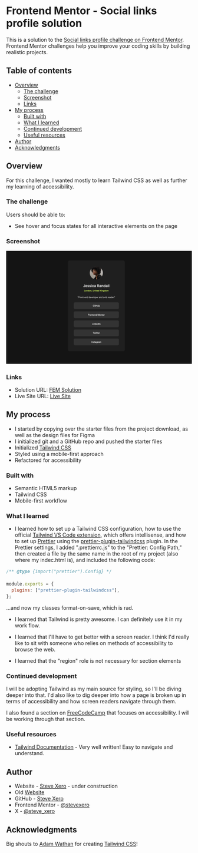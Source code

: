 # Frontend Mentor - Social links profile solution

This is a solution to the [Social links profile challenge on Frontend Mentor](https://www.frontendmentor.io/challenges/social-links-profile-UG32l9m6dQ). Frontend Mentor challenges help you improve your coding skills by building realistic projects.

## Table of contents

- [Overview](#overview)
  - [The challenge](#the-challenge)
  - [Screenshot](#screenshot)
  - [Links](#links)
- [My process](#my-process)
  - [Built with](#built-with)
  - [What I learned](#what-i-learned)
  - [Continued development](#continued-development)
  - [Useful resources](#useful-resources)
- [Author](#author)
- [Acknowledgments](#acknowledgments)

## Overview

For this challenge, I wanted mostly to learn Tailwind CSS as well as further my learning of accessibility.

### The challenge

Users should be able to:

- See hover and focus states for all interactive elements on the page

### Screenshot

![Social Links Profile Image](./assets/images/screenshot.png)

### Links

- Solution URL: [FEM Solution](https://your-solution-url.com)
- Live Site URL: [Live Site](https://sociallinksprofilefementor.netlify.app/)

## My process

- I started by copying over the starter files from the project download, as well as the design files for Figma
- I initialized git and a GitHub repo and pushed the starter files
- Initialized [Tailwind CSS](https://tailwindcss.com/)
- Styled using a mobile-first approach
- Refactored for accessibility

### Built with

- Semantic HTML5 markup
- Tailwind CSS
- Mobile-first workflow

### What I learned

- I learned how to set up a Tailwind CSS configuration, how to use the official [Tailwind VS Code extension](https://marketplace.visualstudio.com/items?itemName=bradlc.vscode-tailwindcss), which offers intellisense, and how to set up [Prettier](https://marketplace.visualstudio.com/items?itemName=esbenp.prettier-vscode) using the [prettier-plugin-tailwindcss](https://github.com/tailwindlabs/prettier-plugin-tailwindcss?tab=readme-ov-file) plugin. In the Prettier settings, I added ".prettierrc.js" to the "Prettier: Config Path," then created a file by the same name in the root of my project (also where my indec.html is), and included the following code:

```js
/** @type {import("prettier").Config} */

module.exports = {
  plugins: ["prettier-plugin-tailwindcss"],
};
```

...and now my classes format-on-save, which is rad.

- I learned that Tailwind is pretty awesome. I can definitely use it in my work flow.

- I learned that I'll have to get better with a screen reader. I think I'd really like to sit with someone who relies on methods of accessibility to browse the web.

- I learned that the "region" role is not necessary for section elements

### Continued development

I will be adopting Tailwind as my main source for styling, so I'll be diving deeper into that. I'd also like to dig deeper into how a page is broken up in terms of accessibility and how screen readers navigate through them.

I also found a section on [FreeCodeCamp](https://www.freecodecamp.org/learn/2022/responsive-web-design/#learn-accessibility-by-building-a-quiz) that focuses on accessibility. I will be working through that section.

### Useful resources

- [Tailwind Documentation](https://tailwindcss.com/docs/installation) - Very well written! Easy to navigate and understand.

## Author

- Website - [Steve Xero](https://www.stevexero.com) - under construction
- Old [Website](https://www.steven-woodward.com)
- GitHub - [Steve Xero](https://www.github.com/stevexero)
- Frontend Mentor - [@stevexero](https://www.frontendmentor.io/profile/stevexero)
- X - [@steve_xero](https://www.twitter.com/steve_xero)

## Acknowledgments

Big shouts to [Adam Wathan](https://twitter.com/adamwathan) for creating [Tailwind CSS](https://tailwindcss.com/)!
